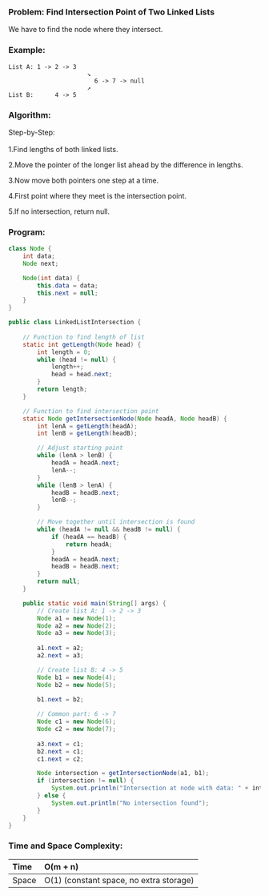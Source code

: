### Problem: Find Intersection Point of Two Linked Lists
We have to find the node where they intersect.
### Example:
```
List A: 1 -> 2 -> 3  
                      ↘
                        6 -> 7 -> null  
                      ↗
List B:      4 -> 5
```
### Algorithm:
Step-by-Step:  
<br>
1.Find lengths of both linked lists.

2.Move the pointer of the longer list ahead by the difference in lengths.

3.Now move both pointers one step at a time.

4.First point where they meet is the intersection point.

5.If no intersection, return null.

### Program:
```Java
class Node {
    int data;
    Node next;

    Node(int data) {
        this.data = data;
        this.next = null;
    }
}

public class LinkedListIntersection {
    
    // Function to find length of list
    static int getLength(Node head) {
        int length = 0;
        while (head != null) {
            length++;
            head = head.next;
        }
        return length;
    }

    // Function to find intersection point
    static Node getIntersectionNode(Node headA, Node headB) {
        int lenA = getLength(headA);
        int lenB = getLength(headB);

        // Adjust starting point
        while (lenA > lenB) {
            headA = headA.next;
            lenA--;
        }
        while (lenB > lenA) {
            headB = headB.next;
            lenB--;
        }

        // Move together until intersection is found
        while (headA != null && headB != null) {
            if (headA == headB) {
                return headA;
            }
            headA = headA.next;
            headB = headB.next;
        }
        return null;
    }

    public static void main(String[] args) {
        // Create list A: 1 -> 2 -> 3
        Node a1 = new Node(1);
        Node a2 = new Node(2);
        Node a3 = new Node(3);
        
        a1.next = a2;
        a2.next = a3;

        // Create list B: 4 -> 5
        Node b1 = new Node(4);
        Node b2 = new Node(5);
        
        b1.next = b2;

        // Common part: 6 -> 7
        Node c1 = new Node(6);
        Node c2 = new Node(7);
        
        a3.next = c1;
        b2.next = c1;
        c1.next = c2;

        Node intersection = getIntersectionNode(a1, b1);
        if (intersection != null) {
            System.out.println("Intersection at node with data: " + intersection.data);
        } else {
            System.out.println("No intersection found");
        }
    }
}
```
### Time and Space Complexity:


|Time	|O(m + n)|
|:---|:---|
|Space|	O(1) (constant space, no extra storage)|

